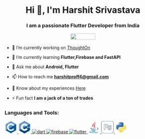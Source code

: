 <h1 align="center">Hi 👋, I'm Harshit Srivastava</h1>
<h3 align="center">I am a passionate Flutter Developer from India</h3>

<p align = "center"><img src = "https://github.com/subsavage/subsavage/assets/69175270/94d0589e-597a-4504-ad63-32b888456bfd" height = "40%" width = "40%" ></p>


- 🔭 I’m currently working on [ThoughtOn](https://github.com/subsavage/ThoughtOn)

- 🌱 I’m currently learning **Flutter,Firebase and FastAPI**

- 💬 Ask me about **Android, Flutter**

- 📫 How to reach me **harshitproff4@gmail.com**

- 📄 Know about my experiences [Here](https://drive.google.com/file/d/1It3yf1FGMtAN8w7rzJhaqt7-7cImM6sZ/view?usp=sharing)

- ⚡ Fun fact **I am a jack of a ton of trades**



<h3 align="left">Languages and Tools:</h3>
<p align="left"> <a href="https://www.cprogramming.com/" target="_blank" rel="noreferrer"> <img src="https://raw.githubusercontent.com/devicons/devicon/master/icons/c/c-original.svg" alt="c" width="40" height="40"/> </a> <a href="https://www.w3schools.com/cpp/" target="_blank" rel="noreferrer"> <img src="https://raw.githubusercontent.com/devicons/devicon/master/icons/cplusplus/cplusplus-original.svg" alt="cplusplus" width="40" height="40"/> </a> <a href="https://dart.dev" target="_blank" rel="noreferrer"> <img src="https://www.vectorlogo.zone/logos/dartlang/dartlang-icon.svg" alt="dart" width="40" height="40"/> </a> <a href="https://firebase.google.com/" target="_blank" rel="noreferrer"> <img src="https://www.vectorlogo.zone/logos/firebase/firebase-icon.svg" alt="firebase" width="40" height="40"/> </a> <a href="https://flutter.dev" target="_blank" rel="noreferrer"> <img src="https://www.vectorlogo.zone/logos/flutterio/flutterio-icon.svg" alt="flutter" width="40" height="40"/> </a> <a href="https://www.java.com" target="_blank" rel="noreferrer"> <img src="https://raw.githubusercontent.com/devicons/devicon/master/icons/java/java-original.svg" alt="java" width="40" height="40"/> </a> <a href="https://www.photoshop.com/en" target="_blank" rel="noreferrer"> <img src="https://raw.githubusercontent.com/devicons/devicon/master/icons/photoshop/photoshop-line.svg" alt="photoshop" width="40" height="40"/> </a> <a href="https://www.python.org" target="_blank" rel="noreferrer"> <img src="https://raw.githubusercontent.com/devicons/devicon/master/icons/python/python-original.svg" alt="python" width="40" height="40"/> </a> </p>
